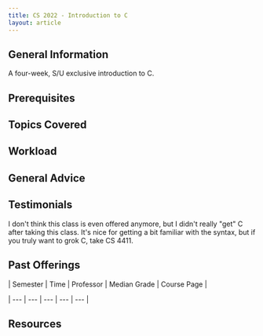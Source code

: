 ```yaml
---
title: CS 2022 - Introduction to C
layout: article
---
```




## General Information

A four-week, S/U exclusive introduction to C.



## Prerequisites



## Topics Covered



## Workload



## General Advice



## Testimonials

I don't think this class is even offered anymore, but I didn't really "get" C after taking this class. It's nice for getting a bit familiar with the syntax, but if you truly want to grok C, take CS 4411.



## Past Offerings

| Semester | Time | Professor | Median Grade | Course Page |

| --- | --- | --- | --- | --- |



## Resources
